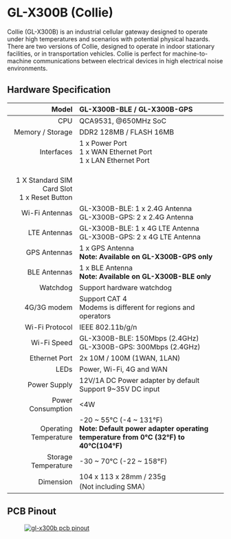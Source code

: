 #  GL-X300B (Collie)

Collie (GL-X300B) is an industrial cellular gateway designed to operate under high temperatures and scenarios with potential physical hazards. There are two versions of Collie, designed to operate in indoor stationary facilities, or in transportation vehicles. Collie is perfect for machine-to-machine communications between electrical devices in high electrical noise environments.

## Hardware Specification

|                         Model | GL-X300B-BLE / GL-X300B-GPS                                  |
| ----------------------------: | :----------------------------------------------------------- |
|                           CPU | QCA9531, @650MHz SoC                                         |
|              Memory / Storage | DDR2 128MB / FLASH 16MB                                      |
|                    Interfaces | 1 x Power Port<br>1 x WAN Ethernet Port<br>1 x LAN Ethernet Port
                                  <br>1 X Standard SIM Card Slot<br>1 x Reset Button |
|                Wi-Fi Antennas | GL-X300B-BLE: 1 x 2.4G Antenna <br>GL-X300B-GPS: 2 x 2.4G Antenna                                                                                        |
|                  LTE Antennas | GL-X300B-BLE: 1 x 4G LTE Antenna <br>GL-X300B-GPS: 2 x 4G LTE Antenna                                            |
|                  GPS Antennas | 1 x GPS Antenna<br><b>Note: Available on GL-X300B-GPS only</b>  
|                  BLE Antennas | 1 x BLE Antenna<br><b>Note: Available on GL-X300B-BLE only</b>                                                                                               
|                      Watchdog | Support hardware watchdog                                    |
|                   4G/3G modem | Support CAT 4<br>Modems is different for regions and operators  |
|                Wi-Fi Protocol | IEEE 802.11b/g/n                                             |
|                   Wi-Fi Speed | GL-X300B-BLE: 150Mbps (2.4GHz) <br> GL-X300B-GPS: 300Mbps (2.4GHz)                                           |
|                 Ethernet Port | 2x 10M / 100M (1WAN, 1LAN)                                   |
|                          LEDs | Power, Wi-Fi, 4G and WAN                                     |
|                   Power Supply| 12V/1A DC Power adapter by default<br>Support 9~35V DC input |
|              Power Consumption| <4W                                                         |
|          Operating Temperature| -20 ~ 55°C (-4 ~ 131°F)<br><b>Note: Default power adapter operating temperature from 0°C (32°F) to 40°C(104°F)</b> |
|            Storage Temperature| -30 ~ 70°C (-22 ~ 158°F)                                     |
|                      Dimension| 104 x 113 x 28mm / 235g<br>(Not including SMA） |

## PCB Pinout

<div class="gl-lightbox" itemscope itemtype="http://schema.org/ImageGallery">
  <figure itemprop="associatedMedia" itemscope itemtype="http://schema.org/ImageObject">
    <a href="https://static.gl-inet.com/docs/en/3/specification/gl-x300b/gl-x300b-pinout.jpg" itemprop="contentUrl" data-size="1317x1031">
      <img src="https://static.gl-inet.com/docs/en/3/specification/gl-x300b/gl-x300b-pinout.jpg" itemprop="thumbnail" alt="gl-x300b pcb pinout" loading="lazy" />
    </a>
  </figure>
</div>

